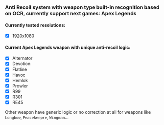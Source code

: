### Anti Recoil system with weapon type built-in recognition based on OCR, currently support next games: Apex Legends


#### Currently tested resolutions: 
- [x] 1920x1080


#### Current Apex Legends weapon with unique anti-recoil logic:
- [x] Alternator
- [x] Devotion
- [x] Flatline
- [x] Havoc
- [x] Hemlok
- [x] Prowler
- [x] R99
- [x] R301
- [x] RE45

Other weapon have generic logic or no correction at all for weapons like `Longbow`, `Peacekeepre`, `Wingman`...
